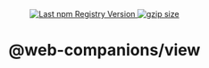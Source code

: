 <div align="center">
  <a href="https://www.npmjs.com/package/@web-companions/view">
    <img src="https://img.shields.io/npm/v/@web-companions/view.svg?maxAge=86400" alt="Last npm Registry Version">
  </a>
  <a href="https://bundlephobia.com/result?p=@web-companions/view">
    <img alt="gzip size" src="https://badgen.net/bundlephobia/minzip/@web-companions/view" />
  </a>
</div>

<h1 align="center">@web-companions/view</h1>